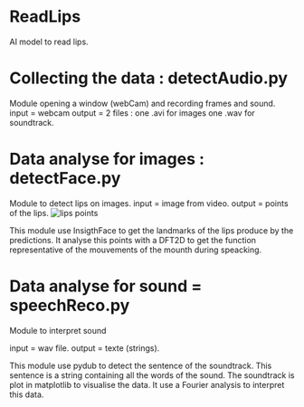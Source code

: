 # ReadLips
AI model to read lips. 



# Collecting the data : detectAudio.py

Module opening a window (webCam) and recording frames and sound. 
input = webcam
output = 2 files : one .avi for images one .wav for soundtrack. 

# Data analyse for images : detectFace.py

Module to detect lips on images. 
input = image from video. 
output = points of the lips. 
![lips points](result_img.png)


This module use InsigthFace to get the landmarks of the lips produce by the predictions. 
It analyse this points with a DFT2D to get the function representative of the mouvements of the mounth during speacking. 

# Data analyse for sound = speechReco.py

Module to interpret sound 

input = wav file. 
output = texte (strings). 

This module use pydub to detect the sentence of the soundtrack. This sentence is a string containing all the words of the sound. 
The soundtrack is plot in matplotlib to visualise the data. 
It use a Fourier analysis to interpret this data. 


